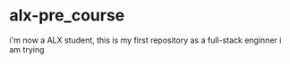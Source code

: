 # alx-pre_course
i'm now a ALX student, this is my first repository as a full-stack enginner
i am trying
